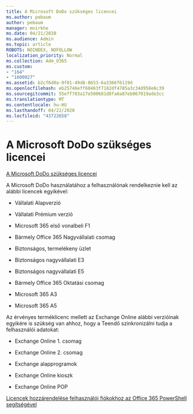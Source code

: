 ```yaml
---
title: A Microsoft DoDo szükséges licencei
ms.author: pebaum
author: pebaum
manager: mnirkhe
ms.date: 04/21/2020
ms.audience: Admin
ms.topic: article
ROBOTS: NOINDEX, NOFOLLOW
localization_priority: Normal
ms.collection: Adm_O365
ms.custom:
- "164"
- "1600027"
ms.assetid: b2cf6d0a-9f01-49d8-8653-6a3366f6119d
ms.openlocfilehash: eb25746eff60463f7182df4785a3c34d958e6c39
ms.sourcegitcommit: 55eff703a17e500681d8fa6a87eb067019ade3cc
ms.translationtype: MT
ms.contentlocale: hu-HU
ms.lasthandoff: 04/22/2020
ms.locfileid: "43722658"
---
```

# <a name="required-licenses-for-microsoft-todo"></a>A Microsoft DoDo szükséges licencei

[A Microsoft DoDo szükséges licencei](https://support.office.com/article/381e9d1b-c500-49b5-973e-890fd86528d7.aspx)
  
A Microsoft DoDo használatához a felhasználónak rendelkeznie kell az alábbi licencek egyikével:
  
- Vállalati Alapverzió

- Vállalati Prémium verzió

- Microsoft 365 első vonalbeli F1

- Bármely Office 365 Nagyvállalati csomag

- Biztonságos, termelékeny üzlet

- Biztonságos nagyvállalati E3

- Biztonságos nagyvállalati E5

- Bármely Office 365 Oktatási csomag

- Microsoft 365 A3

- Microsoft 365 A5

Az érvényes terméklicenc mellett az Exchange Online alábbi verzióinak egyikére is szükség van ahhoz, hogy a Teendő szinkronizálni tudja a felhasználói adatokat:
  
- Exchange Online 1. csomag

- Exchange Online 2. csomag

- Exchange alapprogramok

- Exchange Online kioszk

- Exchange Online POP

[Licencek hozzárendelése felhasználói fiókokhoz az Office 365 PowerShell segítségével](https://docs.microsoft.com/office365/enterprise/powershell/assign-licenses-to-user-accounts-with-office-365-powershell )
  